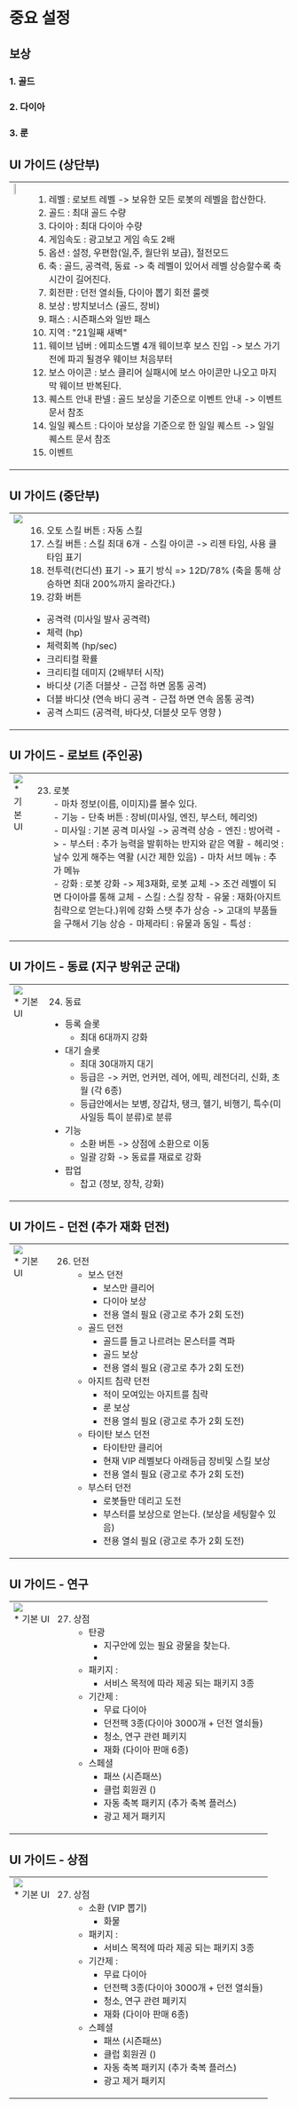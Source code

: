 # 중요 설정
## 보상
### 1. 골드
### 2. 다이아
### 3. 룬







## UI 가이드 (상단부)
<table>
<body>
<tr>
<td valign = top>
<img src = "image/window10.png" width = 30%></br>
</td>
<td valign= top>
                
1) 레벨 : 로보트 레벨 -> 보유한 모든 로봇의 레벨을 합산한다.
2) 골드 : 최대 골드 수량  
3) 다이아 : 최대 다이아 수량
4) 게임속도 : 광고보고 게임 속도 2배
5) 옵션 : 설정, 우편함(일,주, 월단위 보급), 절전모드
6) 축 : 골드, 공격력, 동료 -> 축 레벨이 있어서 레벨 상승할수록 축 시간이 길어진다. 
7) 회전판 : 던전 열쇠들, 다이아 뽑기 회전 룰렛
8) 보상 : 방치보너스 (골드, 장비)
9) 패스 : 시즌패스와 일반 패스 
10) 지역 : "21일째 새벽"
11) 웨이브 넘버 : 에피소드별 4개 웨이브후 보스 진입 -> 보스 가기전에 파괴 될경우 웨이브 처음부터
12) 보스 아이콘 : 보스 클리어 실패시에 보스 아이콘만 나오고 마지막 웨이브 반복된다.
13) 퀘스트 안내 판넬 : 골드 보상을 기준으로 이벤트 안내 -> 이벤트 문서 참조
14) 일일 퀘스트 : 다이아 보상을 기준으로 한 일일 퀘스트 -> 일일 퀘스트 문서 참조
15) 이벤트            
                
</td>
</tr>
</body>
</table>    

 

## UI 가이드 (중단부)
<table><body><tr><td valign = top><img src = "image/window.png"></br></td> 
<td valign= top>
    
16) 오토 스킬 버튼 : 자동 스킬
17) 스킬 버튼 : 스킬 최대 6개
        - 스킬 아이콘 -> 리젠 타임, 사용 쿨타임 표기 
19) 전투력(컨디션) 표기 -> 표기 방식 => 12D/78% (축을 통해 상승하면 최대 200%까지 올라간다.) 
20) 강화 버튼
  - 공격력 (미사일 발사 공격력)
  - 체력 (hp)
  - 체력회복 (hp/sec)
  - 크리티컬 확률 
  - 크리티컬 데미지 (2배부터 시작)
  - 바디샷 (기존 더블샷 - 근접 하면 몸통 공격)
  - 더블 바디샷 (연속 바디 공격 - 근접 하면 연속 몸통 공격)
  - 공격 스피드 (공격력, 바다샷, 더블샷 모두 영향 )
      
</td></tr></body></table>

## UI 가이드 - 로보트 (주인공)

<table>
<body>
<tr>
        <td valign = top>
            <img src = "image/window.png"></br>   
            * 기본 UI   </br>
        </td> 
<td valign= top>
    
23) 로봇 </br>
        - 마차 정보(이름, 이미지)를 볼수 있다.</br>
        - 기능 
                - 단축 버튼 : 장비(미사일, 엔진, 부스터, 헤리엇) </br>
                  - 미사일 : 기본 공격 미사일 -> 공격력 상승
                  - 엔진 : 방어력 ->
                  - 부스터 : 추가 능력을 발휘하는 반지와 같은 역활
                  - 헤리엇 : 날수 있게 해주는 역활 (시간 제한 있음)
                - 마차 서브 메뉴 : 추가 메뉴</br>
                - 강화 : 로봇 강화 -> 제3재화, 로봇 교체 -> 조건 레벨이 되면 다이아를 통해 교체
                - 스킬 : 스킬 장착
                - 유물 : 재화(아지트 침략으로 얻는다.)위에 강화 스탯 추가 상승 -> 고대의 부품들을 구해서 기능 상승
                - 마제라티 : 유물과 동일 
                - 특성 : 
</td>
</tr> 
</body>
</table>

## UI 가이드 - 동료 (지구 방위군 군대)

<table>
<body>
<tr>
        <td valign = top>
            <img src = "image/window.png"></br>   
            * 기본 UI   </br>
        </td> 
<td valign= top>
    
24) 동료 </br>
  - 등록 슬롯 
    - 최대 6대까지 강화 
  - 대기 슬롯
    - 최대 30대까지 대기
    - 등급은 -> 커먼, 언커먼, 레어, 에픽, 레전더리, 신화, 초월 (각 6종)
    - 등급안에서는 보병, 장갑차, 탱크, 헬기, 비행기, 특수(미사일등 특이 분류)로 분류 
  - 기능
    - 소환 버튼 -> 상점에 소환으로 이동
    - 일괄 강화 -> 동료를 재료로 강화 
  - 팝업
    - 찹고 (정보, 장착, 강화)

</td>
</tr> 
</body>
</table>


## UI 가이드 - 던전 (추가 재화 던전)

<table>
<body>
<tr>
        <td valign = top>
            <img src = "image/window.png"></br>   
            * 기본 UI   </br>
        </td> 
<td valign= top>
    
26) 던전 </br>      
      - 보스 던전
        - 보스만 클리어 
        - 다이아 보상
        - 전용 열쇠 필요 (광고로 추가 2회 도전)
      - 골드 던전
        - 골드를 들고 나르려는 몬스터를 격파 
        - 골드 보상
        - 전용 열쇠 필요 (광고로 추가 2회 도전)
      - 아지트 침략 던전
        - 적이 모여있는 아지트를 침략 
        - 룬 보상
        - 전용 열쇠 필요 (광고로 추가 2회 도전)
      - 타이탄 보스 던전
        - 타이탄만 클리어 
        - 현재 VIP 레벨보다 아래등급 장비및 스킬 보상
        - 전용 열쇠 필요 (광고로 추가 2회 도전)
      - 부스터 던전
        - 로봇들만 데리고 도전 
        - 부스터를 보상으로 얻는다. (보상을 세팅할수 있음)
        - 전용 열쇠 필요 (광고로 추가 2회 도전)  
</td>
</tr> 
</body>
</table>

## UI 가이드 - 연구

<table>
<body>
<tr>
        <td valign = top>
            <img src = "image/window.png"></br>   
            * 기본 UI   </br>
        </td> 
<td valign= top>
    
27) 상점</br>
      - 탄광
        - 지구안에 있는 필요 광물을 찾는다. 
        - 
      - 패키지 : 
        - 서비스 목적에 따라 제공 되는 패키지 3종
      - 기간제 :
        - 무료 다이아
        - 던전팩 3종(다이아 3000개 + 던전 열쇠들)
        - 청소, 연구 관련 페키지
        - 재화 (다이아 판매 6종)
      - 스페셜
        - 패쓰 (시즌패쓰)
        - 클럽 회원권 ()
        - 자동 축복 패키지 (추가 축복 플러스)
        - 광고 제거 패키지 
      
</td>
</tr> 
</body>
</table>


## UI 가이드 - 상점

<table>
<body>
<tr>
        <td valign = top>
            <img src = "image/window.png"></br>   
            * 기본 UI   </br>
        </td> 
<td valign= top>
    
27) 상점</br>
      - 소환 (VIP 뽑기)
        - 화물 
      - 패키지 : 
        - 서비스 목적에 따라 제공 되는 패키지 3종
      - 기간제 :
        - 무료 다이아
        - 던전팩 3종(다이아 3000개 + 던전 열쇠들)
        - 청소, 연구 관련 페키지
        - 재화 (다이아 판매 6종)
      - 스페셜
        - 패쓰 (시즌패쓰)
        - 클럽 회원권 ()
        - 자동 축복 패키지 (추가 축복 플러스)
        - 광고 제거 패키지 
      
</td>
</tr> 
</body>
</table>

